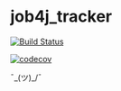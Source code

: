 # job4j_tracker
[![Build Status](https://travis-ci.com/AMakutsevi4/job4j_tracker.svg?branch=master)](https://travis-ci.com/AMakutsevi4/job4j_tracker)

[![codecov](https://codecov.io/gh/AMakutsevi4/job4j_tracker/branch/master/graph/badge.svg?token=AWCXVW1QNJ)](https://codecov.io/gh/AMakutsevi4/job4j_tracker)

¯\_(ツ)_/¯